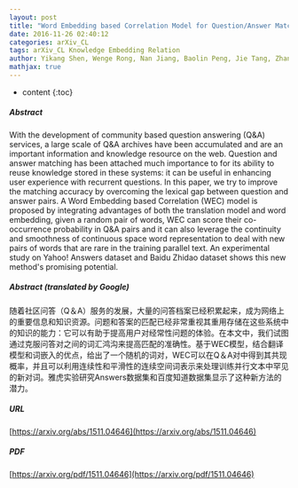 ```yaml
---
layout: post
title: "Word Embedding based Correlation Model for Question/Answer Matching"
date: 2016-11-26 02:40:12
categories: arXiv_CL
tags: arXiv_CL Knowledge Embedding Relation
author: Yikang Shen, Wenge Rong, Nan Jiang, Baolin Peng, Jie Tang, Zhang Xiong
mathjax: true
---
```


* content
{:toc}

##### Abstract
With the development of community based question answering (Q&A) services, a large scale of Q&A archives have been accumulated and are an important information and knowledge resource on the web. Question and answer matching has been attached much importance to for its ability to reuse knowledge stored in these systems: it can be useful in enhancing user experience with recurrent questions. In this paper, we try to improve the matching accuracy by overcoming the lexical gap between question and answer pairs. A Word Embedding based Correlation (WEC) model is proposed by integrating advantages of both the translation model and word embedding, given a random pair of words, WEC can score their co-occurrence probability in Q&A pairs and it can also leverage the continuity and smoothness of continuous space word representation to deal with new pairs of words that are rare in the training parallel text. An experimental study on Yahoo! Answers dataset and Baidu Zhidao dataset shows this new method's promising potential.

##### Abstract (translated by Google)
随着社区问答（Q＆A）服务的发展，大量的问答档案已经积累起来，成为网络上的重要信息和知识资源。问题和答案的匹配已经非常重视其重用存储在这些系统中的知识的能力：它可以有助于提高用户对经常性问题的体验。在本文中，我们试图通过克服问答对之间的词汇鸿沟来提高匹配的准确性。基于WEC模型，结合翻译模型和词嵌入的优点，给出了一个随机的词对，WEC可以在Q＆A对中得到其共现概率，并且可以利用连续性和平滑性的连续空间词表示来处理训练并行文本中罕见的新对词。雅虎实验研究Answers数据集和百度知道数据集显示了这种新方法的潜力。

##### URL
[https://arxiv.org/abs/1511.04646](https://arxiv.org/abs/1511.04646)

##### PDF
[https://arxiv.org/pdf/1511.04646](https://arxiv.org/pdf/1511.04646)

